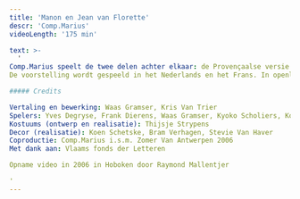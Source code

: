 ```yaml
---
title: 'Manon en Jean van Florette'
descr: 'Comp.Marius'
videoLength: '175 min'

text: >-
  '  
Comp.Marius speelt de twee delen achter elkaar: de Provençaalse versie van 'Misdaad en Straf' in openlucht, met tijdens de pauze konijn met pruimen. Marcel Pagnol (1895-1974) beschrijft de Provence in Frankrijk in de jaren '60, moeiteloos te verplaatsen naar het heden.  
De voorstelling wordt gespeeld in het Nederlands en het Frans. In openlucht, in een (laatste) stukje ongerept natuur.

##### Credits

Vertaling en bewerking: Waas Gramser, Kris Van Trier  
Spelers: Yves Degryse, Frank Dierens, Waas Gramser, Kyoko Scholiers, Koen Van Impe, Kris Van Trier  
Kostuums (ontwerp en realisatie): Thijsje Strypens  
Decor (realisatie): Koen Schetske, Bram Verhagen, Stevie Van Haver  
Coproductie: Comp.Marius i.s.m. Zomer Van Antwerpen 2006  
Met dank aan: Vlaams fonds der Letteren

Opname video in 2006 in Hoboken door Raymond Mallentjer

‍'
---
```

